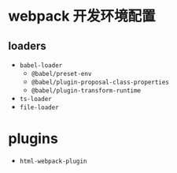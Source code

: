 # webpack 开发环境配置

## loaders

- `babel-loader`
  - `@babel/preset-env`
  - `@babel/plugin-proposal-class-properties`
  - `@babel/plugin-transform-runtime`
- `ts-loader`
- `file-loader`

# plugins

- `html-webpack-plugin`